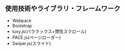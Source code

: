 ## 使用技術やライブラリ・フレームワーク
- Webpack
- Bootstrap
- luxy.js(パララックス+慣性スクロール)
- PACE.js(ページローダー)
- Swiper.js(スライド)
